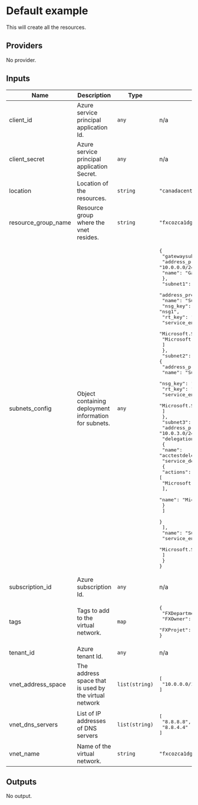 # Default example

This will create all the resources.

<!-- BEGINNING OF PRE-COMMIT-TERRAFORM DOCS HOOK -->
## Providers

No provider.

## Inputs

| Name | Description | Type | Default | Required |
|------|-------------|------|---------|:-----:|
| client\_id | Azure service principal application Id. | `any` | n/a | yes |
| client\_secret | Azure service principal application Secret. | `any` | n/a | yes |
| location | Location of the resources. | `string` | `"canadacentral"` | no |
| resource\_group\_name | Resource group where the vnet resides. | `string` | `"fxcozca1dgenrg001"` | no |
| subnets\_config | Object containing deployment information for subnets. | `any` | <pre>{<br>  "gatewaysubnet": {<br>    "address_prefix": "10.0.0.0/24",<br>    "name": "GatewaySubnet"<br>  },<br>  "subnet1": {<br>    "address_prefix": "10.0.1.0/24",<br>    "name": "Subnet1",<br>    "nsg_key": "nsg1",<br>    "rt_key": "rt1",<br>    "service_endpoints": [<br>      "Microsoft.Sql",<br>      "Microsoft.Storage"<br>    ]<br>  },<br>  "subnet2": {<br>    "address_prefix": "10.0.2.0/24",<br>    "name": "Subnet2",<br>    "nsg_key": "nsg1",<br>    "rt_key": "rt1",<br>    "service_endpoints": [<br>      "Microsoft.Sql"<br>    ]<br>  },<br>  "subnet3": {<br>    "address_prefix": "10.0.3.0/24",<br>    "delegation": [<br>      {<br>        "name": "acctestdelegation",<br>        "service_delegation": [<br>          {<br>            "actions": [<br>              "Microsoft.Network/virtualNetworks/subnets/action"<br>            ],<br>            "name": "Microsoft.ContainerInstance/containerGroups"<br>          }<br>        ]<br>      }<br>    ],<br>    "name": "Subnet3",<br>    "service_endpoints": [<br>      "Microsoft.Sql"<br>    ]<br>  }<br>}</pre> | no |
| subscription\_id | Azure subscription Id. | `any` | n/a | yes |
| tags | Tags to add to the virtual network. | `map` | <pre>{<br>  "FXDepartment": "Cloud",<br>  "FXOwner": "Test user",<br>  "FXProjet": "FXCO"<br>}</pre> | no |
| tenant\_id | Azure tenant Id. | `any` | n/a | yes |
| vnet\_address\_space | The address space that is used by the virtual network | `list(string)` | <pre>[<br>  "10.0.0.0/16"<br>]</pre> | no |
| vnet\_dns\_servers | List of IP addresses of DNS servers | `list(string)` | <pre>[<br>  "8.8.8.8",<br>  "8.8.4.4"<br>]</pre> | no |
| vnet\_name | Name of the virtual network. | `string` | `"fxcozca1dgenvn001"` | no |

## Outputs

No output.

<!-- END OF PRE-COMMIT-TERRAFORM DOCS HOOK -->
